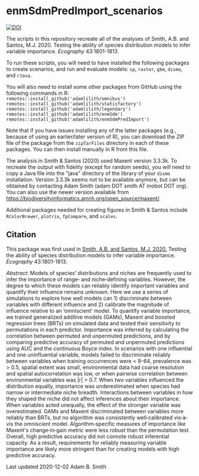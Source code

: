 # enmSdmPredImport_scenarios

<!-- badges: start -->
[![DOI](https://img.shields.io/badge/Ecography_Open_Access-10.1111%ecog.05317-green)](https://doi.org/10.1111/ecog.05317)
<!-- badges: end -->

The scripts in this repository recreate all of the analyses of Smith, A.B. and Santos, M.J. 2020. Testing the ability of species distribution models to infer variable importance. *Ecography* 43:1801-1813.

To run these scripts, you will need to have installed the following packages to create scenarios, and run and evaluate models: `sp`, `raster`, `gbm`, `dismo`, and `rJava`.

You will also need to install some other packages from GitHub using the following commands in R:  
`remotes::install_github('adamlilith/omnibus')`  
`remotes::install_github('adamlilith/statisfactory')`  
`remotes::install_github('adamlilith/legendary')`  
`remotes::install_github('adamlilith/enmSdm')`  
`remotes::install_github('adamlilith/enmSdmPredImport')` 

Note that if you have issues installing any of the latter packages (e.g., because of using an earlier/later version of R), you can download the ZIP file of the package from the `zipTarFiles` directory in each of these packages. You can then install manually in R from this file.

The analysis in Smith & Santos (2020) used Maxent version 3.3.3k. To recreate the output with fidelity (except for random seeds), you will need to copy a Java file into the "java" directory of the library of your `dismo` installation.  Version 3.3.3k seems not to be available anymore, but can be obtained by contacting Adam Smith (adam DOT smith AT mobot DOT org). You can also use the newer version available from https://biodiversityinformatics.amnh.org/open_source/maxent/.

Additional packages needed for creating figures in Smith & Santos include `RColorBrewer`,  `plotrix`, `fpCompare`, and `scales`.

## Citation ##

This package was first used in [Smith, A.B. and Santos, M.J. 2020.](https://doi.org/10.1111/ecog.05317) Testing the ability of species distribution models to infer variable importance. *Ecography* 43:1801-1813.

*Abstract*: Models of species’ distributions and niches are frequently used to infer the importance of range‐ and niche‐defining variables. However, the degree to which these models can reliably identify important variables and quantify their influence remains unknown. Here we use a series of simulations to explore how well models can 1) discriminate between variables with different influence and 2) calibrate the magnitude of influence relative to an ‘omniscient’ model. To quantify variable importance, we trained generalized additive models (GAMs), Maxent and boosted regression trees (BRTs) on simulated data and tested their sensitivity to permutations in each predictor. Importance was inferred by calculating the correlation between permuted and unpermuted predictions, and by comparing predictive accuracy of permuted and unpermuted predictions using AUC and the continuous Boyce index. In scenarios with one influential and one uninfluential variable, models failed to discriminate reliably between variables when training occurrences were < 8–64, prevalence was > 0.5, spatial extent was small, environmental data had coarse resolution and spatial autocorrelation was low, or when pairwise correlation between environmental variables was |r| > 0.7. When two variables influenced the distribution equally, importance was underestimated when species had narrow or intermediate niche breadth. Interactions between variables in how they shaped the niche did not affect inferences about their importance. When variables acted unequally, the effect of the stronger variable was overestimated. GAMs and Maxent discriminated between variables more reliably than BRTs, but no algorithm was consistently well‐calibrated vis‐à‐vis the omniscient model. Algorithm‐specific measures of importance like Maxent's change‐in‐gain metric were less robust than the permutation test. Overall, high predictive accuracy did not connote robust inferential capacity. As a result, requirements for reliably measuring variable importance are likely more stringent than for creating models with high predictive accuracy.

Last updated 2020-12-02
Adam B. Smith
